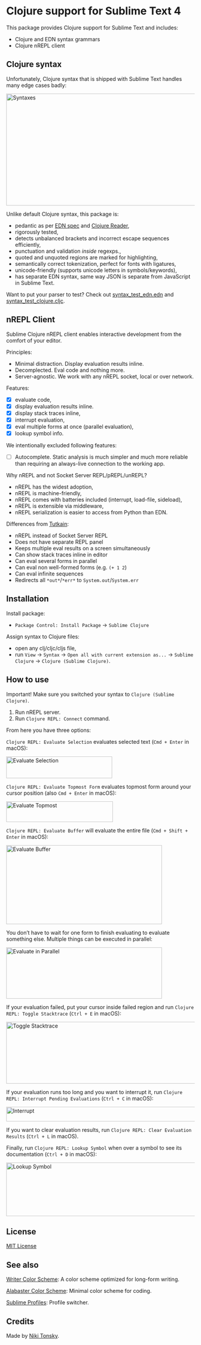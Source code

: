 # Clojure support for Sublime Text 4

This package provides Clojure support for Sublime Text and includes:

- Clojure and EDN syntax grammars
- Clojure nREPL client

## Clojure syntax

Unfortunately, Clojure syntax that is shipped with Sublime Text handles many edge cases badly:

<img src="https://raw.github.com/tonsky/sublime-clojure/master/screenshots/syntaxes.png" width="806" height="299" alt="Syntaxes">

Unlike default Clojure syntax, this package is:

- pedantic as per [EDN spec](https://github.com/edn-format/edn) and [Clojure Reader](https://clojure.org/reference/reader),
- rigorously tested,
- detects unbalanced brackets and incorrect escape sequences efficiently,
- punctuation and validation _inside_ regexps.,
- quoted and unquoted regions are marked for highlighting,
- semantically correct tokenization, perfect for fonts with ligatures,
- unicode-friendly (supports unicode letters in symbols/keywords),
- has separate EDN syntax, same way JSON is separate from JavaScript in Sublime Text.

Want to put your parser to test? Check out [syntax_test_edn.edn](./test_syntax/edn.edn) and [syntax_test_clojure.cljc](./test_syntax/clojure.cljc).

## nREPL Client

Sublime Clojure nREPL client enables interactive development from the comfort of your editor.

Principles:

- Minimal distraction. Display evaluation results inline.
- Decomplected. Eval code and nothing more.
- Server-agnostic. We work with any nREPL socket, local or over network.

Features:

- [x] evaluate code,
- [x] display evaluation results inline.
- [x] display stack traces inline,
- [x] interrupt evaluation,
- [x] eval multiple forms at once (parallel evaluation),
- [x] lookup symbol info.

We intentionally excluded following features:

- [ ] Autocomplete. Static analysis is much simpler and much more reliable than requiring an always-live connection to the working app.

Why nREPL and not Socket Server REPL/pREPL/unREPL?

- nREPL has the widest adoption,
- nREPL is machine-friendly,
- nREPL comes with batteries included (interrupt, load-file, sideload),
- nREPL is extensible via middleware,
- nREPL serialization is easier to access from Python than EDN.

Differences from [Tutkain](https://tutkain.flowthing.me/):

- nREPL instead of Socket Server REPL
- Does not have separate REPL panel
- Keeps multiple eval results on a screen simultaneously
- Can show stack traces inline in editor
- Can eval several forms in parallel
- Can eval non well-formed forms (e.g. `(+ 1 2`)
- Can eval infinite sequences
- Redirects all `*out*`/`*err*` to `System.out`/`System.err`

## Installation

Install package:

- `Package Control: Install Package` → `Sublime Clojure`

Assign syntax to Clojure files:

- open any clj/cljc/cljs file,
- run `View` → `Syntax` → `Open all with current extension as...` → `Sublime Clojure` → `Clojure (Sublime Clojure)`.

## How to use

Important! Make sure you switched your syntax to `Clojure (Sublime Clojure)`.

1. Run nREPL server.
2. Run `Clojure REPL: Connect` command.

From here you have three options:

`Clojure REPL: Evaluate Selection` evaluates selected text (`Cmd + Enter` in macOS):

<img src="https://raw.github.com/tonsky/sublime-clojure/master/screenshots/eval_selection.png" width="283" height="58" alt="Evaluate Selection">

`Clojure REPL: Evaluate Topmost Form` evaluates topmost form around your cursor position (also `Cmd + Enter` in macOS):

<img src="https://raw.github.com/tonsky/sublime-clojure/master/screenshots/eval_topmost.png" width="285" height="55" alt="Evaluate Topmost">

`Clojure REPL: Evaluate Buffer` will evaluate the entire file (`Cmd + Shift + Enter` in macOS):

<img src="https://raw.github.com/tonsky/sublime-clojure/master/screenshots/eval_buffer.png" width="416" height="211" alt="Evaluate Buffer">

You don’t have to wait for one form to finish evaluating to evaluate something else. Multiple things can be executed in parallel:

<img src="https://raw.github.com/tonsky/sublime-clojure/master/screenshots/eval_parallel.png" width="416" height="137" alt="Evaluate in Parallel">

If your evaluation failed, put your cursor inside failed region and run `Clojure REPL: Toggle Stacktrace` (`Ctrl + E` in macOS):

<img src="https://raw.github.com/tonsky/sublime-clojure/master/screenshots/toggle_stacktrace.png" width="594" height="165" alt="Toggle Stacktrace">

If your evaluation runs too long and you want to interrupt it, run `Clojure REPL: Interrupt Pending Evaluations`  (`Ctrl + C` in macOS):

<img src="https://raw.github.com/tonsky/sublime-clojure/master/screenshots/interrupt.png" width="587" height="39" alt="Interrupt">

If you want to clear evaluation results, run `Clojure REPL: Clear Evaluation Results` (`Ctrl + L` in macOS).

Finally, run `Clojure REPL: Lookup Symbol` when over a symbol to see its documentation (`Ctrl + D` in macOS):

<img src="https://raw.github.com/tonsky/sublime-clojure/master/screenshots/lookup.png" width="593" height="143" alt="Lookup Symbol">

## License

[MIT License](./LICENSE.txt)

## See also

[Writer Color Scheme](https://github.com/tonsky/sublime-scheme-writer): A color scheme optimized for long-form writing.

[Alabaster Color Scheme](https://github.com/tonsky/sublime-scheme-alabaster): Minimal color scheme for coding.

[Sublime Profiles](https://github.com/tonsky/sublime-profiles): Profile switcher.

## Credits

Made by [Niki Tonsky](https://twitter.com/nikitonsky).
